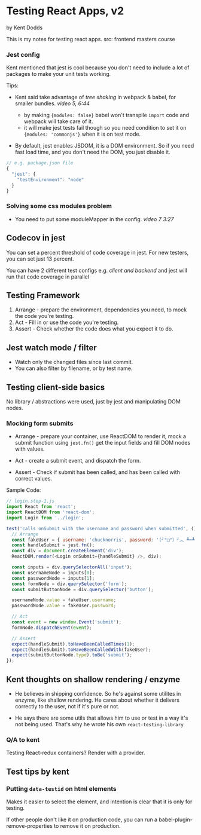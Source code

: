 # Testing React Apps, v2

by Kent Dodds

This is my notes for testing react apps.
src: frontend masters course

### Jest config

Kent mentioned that jest is cool because you don't need to include a lot of packages to make your unit tests working.

Tips:

- Kent said take advantage of _tree shaking_ in webpack & babel, for smaller bundles. _video 5, 6:44_

  - by making `{modules: false}` babel won't transpile `import` code and webpack will take care of it.
  - it will make jest tests fail though so you need condition to set it on `{modules: 'commonjs'}` when it is on test mode.

- By default, jest enables JSDOM, it is a DOM environment. So if you need fast load time, and you don't need the DOM, you just disable it.

```javascript
// e.g. package.json file
{
  "jest": {
    "testEnvironment": "node"
  }
}
```

### Solving some css modules problem

- You need to put some moduleMapper in the config. _video 7 3:27_

## Codecov in jest

You can set a percent threshold of code coverage in jest. For new testers, you can set just 13 percent.

You can have 2 different test configs e.g. _client and backend_ and jest will run that code coverage in parallel

## Testing Framework

1. Arrange - prepare the environment, dependencies you need, to mock the code you're testing.
2. Act - Fill in or use the code you're testing.
3. Assert - Check whether the code does what you expect it to do.

## Jest watch mode / filter

- Watch only the changed files since last commit.
- You can also filter by filename, or by test name.

## Testing client-side basics

No library / abstractions were used, just by jest and manipulating DOM nodes.

### Mocking form submits

- Arrange - prepare your container, use ReactDOM to render it, mock a submit function using `jest.fn()` get the input fields and fill DOM nodes with values.

- Act - create a submit event, and dispatch the form.

- Assert - Check if submit has been called, and has been called with correct values.

Sample Code:

```js
// login.step-1.js
import React from 'react';
import ReactDOM from 'react-dom';
import Login from '../login';

test('calls onSubmit with the username and password when submitted', () => {
  // Arrange
  const fakeUser = { username: 'chucknorris', password: '(╯°□°）╯︵ ┻━┻' };
  const handleSubmit = jest.fn();
  const div = document.createElement('div');
  ReactDOM.render(<Login onSubmit={handleSubmit} />, div);

  const inputs = div.querySelectorAll('input');
  const usernameNode = inputs[0];
  const passwordNode = inputs[1];
  const formNode = div.querySelector('form');
  const submitButtonNode = div.querySelector('button');

  usernameNode.value = fakeUser.username;
  passwordNode.value = fakeUser.password;

  // Act
  const event = new window.Event('submit');
  formNode.dispatchEvent(event);

  // Assert
  expect(handleSubmit).toHaveBeenCalledTimes(1);
  expect(handleSubmit).toHaveBeenCalledWith(fakeUser);
  expect(submitButtonNode.type).toBe('submit');
});
```

## Kent thoughts on shallow rendering / enzyme

- He believes in shipping confidence. So he's against some utilites in enzyme, like shallow rendering. He cares about whether it delivers correctly to the user, not if it's pure or not.

- He says there are some utils that allows him to use or test in a way it's not being used. That's why he wrote his own `react-testing-library`

### Q/A to kent

Testing React-redux containers? Render with a provider.

## Test tips by kent

### Putting `data-testid` on html elements

Makes it easier to select the element, and intention is clear that it is only for testing.

If other people don't like it on production code, you can run a babel-plugin-remove-properties to remove it on production.
